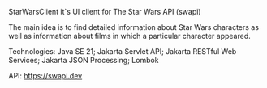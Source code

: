 StarWarsClient it`s UI client for The Star Wars API (swapi)

The main idea is to find detailed information about Star Wars characters as well as information about films in which a particular character appeared.

Technologies:
Java SE 21;
Jakarta Servlet API;
Jakarta RESTful Web Services;
Jakarta JSON Processing;
Lombok

API:
https://swapi.dev
